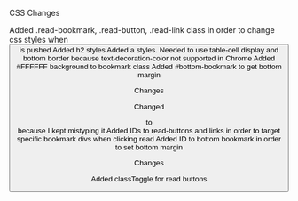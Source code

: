 CSS Changes

Added .read-bookmark, .read-button, .read-link class in order to change css styles when <button class="read"> is pushed
Added h2 styles
Added a styles.  Needed to use table-cell display and bottom border because text-decoration-color not supported in Chrome
Added #FFFFFF background to bookmark class
Added #bottom-bookmark to get bottom margin

<HTML> Changes

Changed <div class="bookmarks"> to <div class="bookmark"> because I kept mistyping it
Added IDs to read-buttons and links in order to target specific bookmark divs when clicking read
Added ID to bottom bookmark in order to set bottom margin

<JS> Changes

Added classToggle for read buttons
